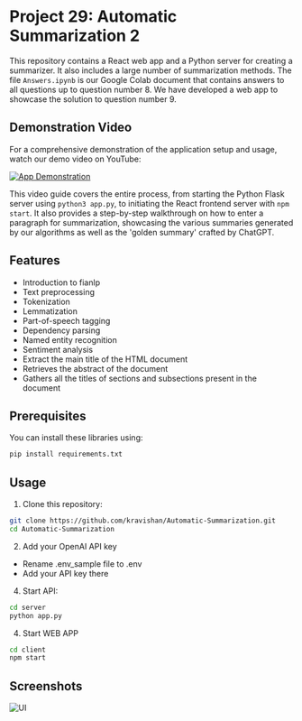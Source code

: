 # Project 29: Automatic Summarization 2

This repository contains a React web app and a Python server for creating a summarizer. It also includes a large number of summarization methods. The file `Answers.ipynb` is our Google Colab document that contains answers to all questions up to question number 8. We have developed a web app to showcase the solution to question number 9.

## Demonstration Video

For a comprehensive demonstration of the application setup and usage, watch our demo video on YouTube:

[![App Demonstration](http://img.youtube.com/vi/bewVOYbnSx4/0.jpg)](https://youtu.be/bewVOYbnSx4)

This video guide covers the entire process, from starting the Python Flask server using `python3 app.py`, to initiating the React frontend server with `npm start`. It also provides a step-by-step walkthrough on how to enter a paragraph for summarization, showcasing the various summaries generated by our algorithms as well as the 'golden summary' crafted by ChatGPT.


## Features

* Introduction to fianlp
* Text preprocessing
* Tokenization
* Lemmatization
* Part-of-speech tagging
* Dependency parsing
* Named entity recognition
* Sentiment analysis
* Extract the main title of the HTML document
* Retrieves the abstract of the document
* Gathers all the titles of sections and subsections present in the document

## Prerequisites

You can install these libraries using:

```bash
pip install requirements.txt
```

## Usage

1. Clone this repository:
```bash
git clone https://github.com/kravishan/Automatic-Summarization.git
cd Automatic-Summarization
```

2. Add your OpenAI API key
* Rename .env_sample file to .env
* Add your API key there

4. Start API:
```bash
cd server
python app.py
```
4. Start WEB APP
```bash
cd client
npm start
```
## Screenshots 

![UI](https://github.com/kravishan/Automatic-Summarization/assets/125926016/887d8691-9750-408c-9968-d08d24898643)







   

